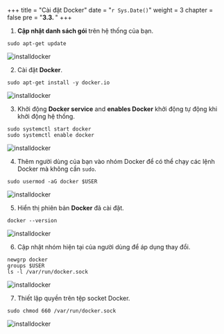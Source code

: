 +++
title = "Cài đặt Docker"
date = "`r Sys.Date()`"
weight = 3
chapter = false
pre = "<b>3.3. </b>"
+++

1. **Cập nhật danh sách gói** trên hệ thống của bạn.

```
sudo apt-get update
```

![installdocker](/Deploying-a-Multi-Model-and-Multi-RAG-Powered-Chatbot-Using-AWS-CDK-on-AWS/images/3-setupproject/3-installdocker/001-3-installdocker.png?width=90pc)

2. Cài đặt **Docker**.
```
sudo apt-get install -y docker.io
```

![installdocker](/Deploying-a-Multi-Model-and-Multi-RAG-Powered-Chatbot-Using-AWS-CDK-on-AWS/images/3-setupproject/3-installdocker/002-3-installdocker.png?width=90pc)

3. Khởi động **Docker service** and **enables Docker** khởi động tự động khi khởi động hệ thống.
```
sudo systemctl start docker
sudo systemctl enable docker
```

![installdocker](/Deploying-a-Multi-Model-and-Multi-RAG-Powered-Chatbot-Using-AWS-CDK-on-AWS/images/3-setupproject/3-installdocker/003-3-installdocker.png?width=90pc)

4. Thêm người dùng của bạn vào nhóm Docker để có thể chạy các lệnh Docker mà không cần `sudo`.
```
sudo usermod -aG docker $USER
```

![installdocker](/Deploying-a-Multi-Model-and-Multi-RAG-Powered-Chatbot-Using-AWS-CDK-on-AWS/images/3-setupproject/3-installdocker/004-3-installdocker.png?width=90pc)

5. Hiển thị phiên bản **Docker** đã cài đặt.
```
docker --version
```

![installdocker](/Deploying-a-Multi-Model-and-Multi-RAG-Powered-Chatbot-Using-AWS-CDK-on-AWS/images/3-setupproject/3-installdocker/005-3-installdocker.png?width=90pc)

6. Cập nhật nhóm hiện tại của người dùng để áp dụng thay đổi.
```
newgrp docker
groups $USER
ls -l /var/run/docker.sock
```

![installdocker](/Deploying-a-Multi-Model-and-Multi-RAG-Powered-Chatbot-Using-AWS-CDK-on-AWS/images/3-setupproject/3-installdocker/006-3-installdocker.png?width=90pc)

7. Thiết lập quyền trên tệp socket Docker.
```
sudo chmod 660 /var/run/docker.sock
```

![installdocker](/Deploying-a-Multi-Model-and-Multi-RAG-Powered-Chatbot-Using-AWS-CDK-on-AWS/images/3-setupproject/3-installdocker/007-3-installdocker.png?width=90pc)


